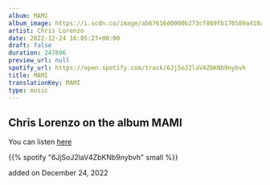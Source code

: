 ```yaml
---
album: MAMI
album_image: https://i.scdn.co/image/ab67616d0000b273cf869fb170589a410a5099d1
artist: Chris Lorenzo
date: 2022-12-24 16:05:27+00:00
draft: false
duration: 247896
preview_url: null
spotify_url: https://open.spotify.com/track/6JjSoJ2laV4ZbKNb9nybvh
title: MAMI
translationKey: MAMI
type: music
---
```


## Chris Lorenzo on the album MAMI

You can listen [here](https://open.spotify.com/track/6JjSoJ2laV4ZbKNb9nybvh)

{{% spotify "6JjSoJ2laV4ZbKNb9nybvh" small %}}

added on December 24, 2022